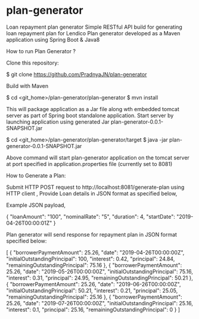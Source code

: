 # plan-generator
Loan repayment plan generator
Simple RESTful API build for generating loan repayment plan for Lendico
Plan generator developed as a Maven application using Spring Boot & Java8


How to run Plan Generator ?

Clone this repository:

  $ git clone https://github.com/PradnyaJN/plan-generator

Build with Maven

  $ cd <git_home>/plan-generator/plan-generator
  $ mvn install

This will package application as a Jar file along wth embedded tomcat server as part of Spring boot standalone application.
Start server by launching application using generated Jar plan-generator-0.0.1-SNAPSHOT.jar

  $ cd <git_home>/plan-generator/plan-generator/target 
  $ java -jar plan-generator-0.0.1-SNAPSHOT.jar

Above command will start plan-generator application on the tomcat server at port specified in application.properties file (currently set to 8081)

How to Generate a Plan:

Submit HTTP POST request to http://localhost:8081/generate-plan using HTTP client ,
Provide Loan details in JSON format as specified below,

Example JSON payload,

{
  "loanAmount": "100",
  "nominalRate": "5",
  "duration": 4,
  "startDate": "2019-04-26T00:00:01Z"
}

Plan generator will send response for repayment plan in JSON format specified below: 

[
  {
    "borrowerPaymentAmount": 25.26,
    "date": "2019-04-26T00:00:00Z",
    "initialOutstandingPrincipal": 100,
    "interest": 0.42,
    "principal": 24.84,
    "remainingOutstandingPrincipal": 75.16
  },
  {
    "borrowerPaymentAmount": 25.26,
    "date": "2019-05-26T00:00:00Z",
    "initialOutstandingPrincipal": 75.16,
    "interest": 0.31,
    "principal": 24.95,
    "remainingOutstandingPrincipal": 50.21
  },
  {
    "borrowerPaymentAmount": 25.26,
    "date": "2019-06-26T00:00:00Z",
    "initialOutstandingPrincipal": 50.21,
    "interest": 0.21,
    "principal": 25.05,
    "remainingOutstandingPrincipal": 25.16
  },
  {
    "borrowerPaymentAmount": 25.26,
    "date": "2019-07-26T00:00:00Z",
    "initialOutstandingPrincipal": 25.16,
    "interest": 0.1,
    "principal": 25.16,
    "remainingOutstandingPrincipal": 0
  }
]


